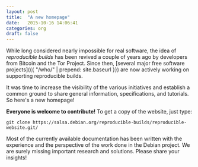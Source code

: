 ```yaml
---
layout: post
title:  "A new homepage"
date:   2015-10-16 14:06:41
categories: org
draft: false
---
```


While long considered nearly impossible for real software,
the idea of *reproducible builds* has been revived a couple of years ago by
developers from Bitcoin and the Tor Project. Since then, [several major free
software projects]({{ "/who/" | prepend: site.baseurl }}) are now actively
working on supporting reproducible builds.

It was time to increase the visibility of the various initiatives and establish a
common ground to share general information, specifications, and tutorials. So here's a
new homepage!

**Everyone is welcome to contribute!** To get a copy of the website, just type:

    git clone https://salsa.debian.org/reproducible-builds/reproducible-website.git/

Most of the currently available documentation has been written with the
experience and the perspective of the work done in the Debian project. We are
surely missing important research and solutions. Please share your insights!
